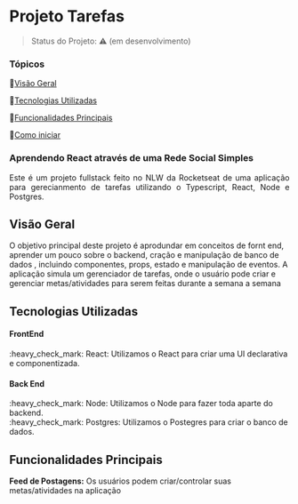 # <h1>Projeto Tarefas</h1> 

> Status do Projeto:  :warning: (em desenvolvimento)


### Tópicos

:small_blue_diamond:[Visão Geral](#visão-geral)

:small_blue_diamond:[Tecnologias Utilizadas](#tecnologias-utilizadas)

:small_blue_diamond:[Funcionalidades Principais](#funcionalidades-principais)

:small_blue_diamond:[Como iniciar](#como-iniciar)



<h3>Aprendendo React através de uma Rede Social Simples</h3>

<p align="justify">
  Este é um projeto fullstack feito no NLW da Rocketseat de uma aplicação para gerecianmento de tarefas utilizando o Typescript, React, Node e Postgres.
</p>


## Visão Geral

O objetivo principal deste projeto é aprodundar em conceitos de fornt end, aprender um pouco sobre o backend, cração e manipulação de banco de dados , incluindo componentes, props, estado e manipulação de eventos. A aplicação simula um gerenciador de tarefas, onde o usuário pode criar e gerenciar metas/atividades para serem feitas durante a semana a semana
## Tecnologias Utilizadas

<h4>FrontEnd</h4>
:heavy_check_mark: React: Utilizamos o React para criar uma UI declarativa e componentizada. <br>

<h4>Back End</h4>
:heavy_check_mark: Node: Utilizamos o Node para fazer toda aparte do backend. <br>
:heavy_check_mark: Postgres: Utilizamos o Postegres para criar o banco de dados.

## Funcionalidades Principais
**Feed de Postagens:** Os usuários podem criar/controlar suas metas/atividades na aplicação

